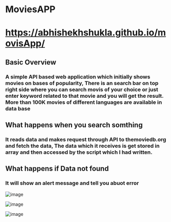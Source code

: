 # MoviesAPP
# https://abhishekhshukla.github.io/movisApp/
## Basic Overview
### A simple API based web application which initially shows movies on bases of popularity, There is an search bar on top right side where you can search movis of your choice or just enter keyword related to that movie and you will get the result. More than 100K movies of different languages are available in data base 
## What happens when you search somthing
### It reads data and makes request through API to themoviedb.org and fetch the data, The data which it receives is get stored in array and then accessed by the script which I had written. 
## What happens if Data not found
### It will show an alert message and tell you abuot error

![image](https://user-images.githubusercontent.com/66065167/120208166-cbf2fd80-c24a-11eb-88e2-1cac1a429fee.png)

![image](https://user-images.githubusercontent.com/66065167/120208217-d614fc00-c24a-11eb-8988-044d50548996.png)

![image](https://user-images.githubusercontent.com/66065167/120220935-2dbb6380-c25b-11eb-925a-060248969511.png)

